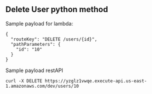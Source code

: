 ## Delete User python method

Sample payload for lambda:

~~~
{
  "routeKey": "DELETE /users/{id}",
  "pathParameters": {
    "id": "10"
  }
}
~~~

Sample payload restAPI

~~~
curl -X DELETE https://yzglz1vwqe.execute-api.us-east-1.amazonaws.com/dev/users/10
~~~